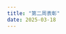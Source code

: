 ```yaml
---
title: "第二周表彰"
date: 2025-03-18
---
```


<html lang="zh-CN">
<head>
    <meta charset="UTF-8">
    <meta name="viewport" content="width=device-width, initial-scale=1.0">
    <title>风丶天蓝听雪 战报</title>
    <script src="https://cdn.tailwindcss.com"></script>
    <link rel="stylesheet" href="https://cdnjs.cloudflare.com/ajax/libs/font-awesome/6.4.0/css/all.min.css">
    <script>
        tailwind.config = {
            darkMode: 'class',
            theme: {
                extend: {
                    colors: {
                        primary: {
                            50: '#f0f9ff',
                            100: '#e0f2fe',
                            200: '#bae6fd',
                            300: '#7dd3fc',
                            400: '#38bdf8',
                            500: '#0ea5e9',
                            600: '#0284c7',
                            700: '#0369a1',
                            800: '#075985',
                            900: '#0c4a6e',
                        }
                    },
                    animation: {
                        'fade-in': 'fadeIn 0.5s ease-in-out',
                        'slide-up': 'slideUp 0.5s ease-out',
                    },
                    keyframes: {
                        fadeIn: {
                            '0%': { opacity: '0' },
                            '100%': { opacity: '1' },
                        },
                        slideUp: {
                            '0%': { transform: 'translateY(20px)', opacity: '0' },
                            '100%': { transform: 'translateY(0)', opacity: '1' },
                        },
                    },
                }
            }
        }
    </script>
    <style>
        @import url('https://fonts.googleapis.com/css2?family=Noto+Sans+SC:wght@300;400;500;700&display=swap');
        
        body {
            font-family: 'Noto Sans SC', sans-serif;
            scroll-behavior: smooth;
        }
        
        .card {
            transition: all 0.3s ease;
        }
        
        .card:hover {
            transform: translateY(-5px);
            box-shadow: 0 10px 25px -5px rgba(0, 0, 0, 0.1), 0 10px 10px -5px rgba(0, 0, 0, 0.04);
        }
        
        .section {
            opacity: 0;
            transform: translateY(20px);
            transition: all 0.5s ease;
        }
        
        .section.visible {
            opacity: 1;
            transform: translateY(0);
        }
        
        .btn {
            transition: all 0.2s ease;
        }
        
        .btn:hover {
            transform: scale(1.05);
        }
        
        .medal-gold {
            background: linear-gradient(135deg, #FFD700 0%, #FFC107 100%);
        }
        
        .medal-silver {
            background: linear-gradient(135deg, #C0C0C0 0%, #A9A9A9 100%);
        }
        
        .medal-bronze {
            background: linear-gradient(135deg, #CD7F32 0%, #A0522D 100%);
        }
    </style>
</head>
<body class="bg-gray-50 dark:bg-gray-900 text-gray-800 dark:text-gray-200 transition-colors duration-300">
    <!-- 主题切换按钮 -->
    <div class="fixed top-4 right-4 z-50">
        <button id="theme-toggle" class="p-2 rounded-full bg-gray-200 dark:bg-gray-700 text-gray-800 dark:text-gray-200 hover:bg-gray-300 dark:hover:bg-gray-600 focus:outline-none focus:ring-2 focus:ring-primary-500 transition-all duration-300">
            <i class="fas fa-sun dark:hidden"></i>
            <i class="fas fa-moon hidden dark:inline"></i>
        </button>
    </div>

    <div class="container mx-auto px-4 py-8 max-w-4xl">
        <!-- 头部 -->
        <header class="text-center mb-12 section">
            <div class="inline-block p-2 px-4 bg-primary-100 dark:bg-primary-900 text-primary-800 dark:text-primary-100 rounded-full mb-4 animate-fade-in">
                <span class="text-sm font-medium">S6赛季3.2-3.9周数据</span>
            </div>
            <h1 class="text-4xl md:text-5xl font-bold mb-4 text-primary-700 dark:text-primary-300 animate-slide-up">三谋听雪 S6赛季周报</h1>
            <p class="text-gray-600 dark:text-gray-400 animate-fade-in">截止9日晚10点数据</p>
        </header>

        <!-- 基本数据 -->
        <section class="mb-12 section">
            <div class="grid grid-cols-1 md:grid-cols-2 gap-6">
                <div class="bg-white dark:bg-gray-800 rounded-xl shadow-md p-6 card">
                    <div class="flex items-center mb-4">
                        <div class="w-12 h-12 rounded-full bg-red-100 dark:bg-red-900 flex items-center justify-center mr-4">
                            <i class="fas fa-trophy text-red-500 dark:text-red-400 text-xl"></i>
                        </div>
                        <div>
                            <h3 class="text-lg font-semibold">武勋数据</h3>
                            <p class="text-gray-500 dark:text-gray-400 text-sm">个人战斗贡献</p>
                        </div>
                    </div>
                    <div class="space-y-3">
                        <div class="flex justify-between">
                            <span>中值</span>
                            <span class="font-bold">67万</span>
                        </div>
                        <div class="flex justify-between">
                            <span>考核值</span>
                            <span class="font-bold">20.1万</span>
                        </div>
                        <div class="flex justify-between text-red-500 dark:text-red-400">
                            <span>低于考核值人数</span>
                            <span class="font-bold">9人</span>
                        </div>
                    </div>
                </div>

                <div class="bg-white dark:bg-gray-800 rounded-xl shadow-md p-6 card">
                    <div class="flex items-center mb-4">
                        <div class="w-12 h-12 rounded-full bg-blue-100 dark:bg-blue-900 flex items-center justify-center mr-4">
                            <i class="fas fa-fort-awesome text-blue-500 dark:text-blue-400 text-xl"></i>
                        </div>
                        <div>
                            <h3 class="text-lg font-semibold">攻城数据</h3>
                            <p class="text-gray-500 dark:text-gray-400 text-sm">团队协作表现</p>
                        </div>
                    </div>
                    <div class="space-y-3">
                        <div class="flex justify-between">
                            <span>攻城次数</span>
                            <span class="font-bold">13次</span>
                        </div>
                        <div class="flex justify-between text-red-500 dark:text-red-400">
                            <span>出勤率低于40%人数</span>
                            <span class="font-bold">16人</span>
                        </div>
                    </div>
                </div>
            </div>
        </section>

        <!-- 军团评比结果 -->
        <section class="mb-12 section">
            <h2 class="text-2xl font-bold mb-6 flex items-center">
                <i class="fas fa-medal text-yellow-500 mr-2"></i>
                军团评比结果
            </h2>

            <!-- 周总分前三 -->
            <div class="mb-8">
                <h3 class="text-xl font-semibold mb-4">周总分前三</h3>
                <div class="grid grid-cols-1 md:grid-cols-3 gap-4">
                    <div class="bg-gradient-to-br from-yellow-100 to-yellow-200 dark:from-yellow-900 dark:to-yellow-800 rounded-xl p-6 text-center shadow-md card">
                        <div class="w-16 h-16 medal-gold rounded-full flex items-center justify-center mx-auto mb-3 text-white">
                            <i class="fas fa-crown text-2xl"></i>
                        </div>
                        <h4 class="text-lg font-bold text-yellow-700 dark:text-yellow-300">黄金军团</h4>
                        <p class="text-yellow-600 dark:text-yellow-400 font-medium">蓝城悍匪</p>
                    </div>

                    <div class="bg-gradient-to-br from-blue-100 to-blue-200 dark:from-blue-900 dark:to-blue-800 rounded-xl p-6 text-center shadow-md card">
                        <div class="w-16 h-16 medal-silver rounded-full flex items-center justify-center mx-auto mb-3 text-white">
                            <i class="fas fa-medal text-2xl"></i>
                        </div>
                        <h4 class="text-lg font-bold text-blue-700 dark:text-blue-300">白银军团</h4>
                        <p class="text-blue-600 dark:text-blue-400 font-medium">宝宝巴士</p>
                    </div>

                    <div class="bg-gradient-to-br from-green-100 to-green-200 dark:from-green-900 dark:to-green-800 rounded-xl p-6 text-center shadow-md card">
                        <div class="w-16 h-16 medal-bronze rounded-full flex items-center justify-center mx-auto mb-3 text-white">
                            <i class="fas fa-award text-2xl"></i>
                        </div>
                        <h4 class="text-lg font-bold text-green-700 dark:text-green-300">青铜军团</h4>
                        <p class="text-green-600 dark:text-green-400 font-medium">乾坤</p>
                    </div>
                </div>
            </div>

            <!-- 特别表彰 -->
            <div>
                <h3 class="text-xl font-semibold mb-4">特别表彰</h3>
                <div class="bg-white dark:bg-gray-800 rounded-xl shadow-md p-6">
                    <div class="grid grid-cols-1 md:grid-cols-2 gap-4">
                        <div class="flex items-start">
                            <div class="w-10 h-10 rounded-full bg-primary-100 dark:bg-primary-900 flex items-center justify-center mr-3 flex-shrink-0">
                                <i class="fas fa-user-shield text-primary-600 dark:text-primary-400"></i>
                            </div>
                            <div>
                                <h4 class="font-medium">人均武勋第一</h4>
                                <p class="text-gray-600 dark:text-gray-400">蓝城悍匪</p>
                            </div>
                        </div>

                        <div class="flex items-start">
                            <div class="w-10 h-10 rounded-full bg-primary-100 dark:bg-primary-900 flex items-center justify-center mr-3 flex-shrink-0">
                                <i class="fas fa-chart-line text-primary-600 dark:text-primary-400"></i>
                            </div>
                            <div>
                                <h4 class="font-medium">积分前60占军团人数比例最高</h4>
                                <p class="text-gray-600 dark:text-gray-400">宝宝巴士</p>
                            </div>
                        </div>

                        <div class="flex items-start">
                            <div class="w-10 h-10 rounded-full bg-primary-100 dark:bg-primary-900 flex items-center justify-center mr-3 flex-shrink-0">
                                <i class="fas fa-users text-primary-600 dark:text-primary-400"></i>
                            </div>
                            <div>
                                <h4 class="font-medium">攻城出勤率最高</h4>
                                <p class="text-gray-600 dark:text-gray-400">乾坤</p>
                            </div>
                        </div>

                        <div class="flex items-start">
                            <div class="w-10 h-10 rounded-full bg-primary-100 dark:bg-primary-900 flex items-center justify-center mr-3 flex-shrink-0">
                                <i class="fas fa-gavel text-primary-600 dark:text-primary-400"></i>
                            </div>
                            <div>
                                <h4 class="font-medium">纪律最佳</h4>
                                <p class="text-gray-600 dark:text-gray-400">夕阳红大酱</p>
                            </div>
                        </div>

                        <div class="flex items-start">
                            <div class="w-10 h-10 rounded-full bg-primary-100 dark:bg-primary-900 flex items-center justify-center mr-3 flex-shrink-0">
                                <i class="fas fa-check-double text-primary-600 dark:text-primary-400"></i>
                            </div>
                            <div>
                                <h4 class="font-medium">武勋全员达标的军团</h4>
                                <p class="text-gray-600 dark:text-gray-400">風雲团、夕阳红大酱、乾坤</p>
                            </div>
                        </div>

                        <div class="flex items-start">
                            <div class="w-10 h-10 rounded-full bg-primary-100 dark:bg-primary-900 flex items-center justify-center mr-3 flex-shrink-0">
                                <i class="fas fa-flag-checkered text-primary-600 dark:text-primary-400"></i>
                            </div>
                           
                                    <div>
                                        <h4 class="font-medium">攻城出勤率全员达标的军团</h4>
                                        <p class="text-gray-600 dark:text-gray-400">宝宝巴士、蓝城悍匪</p>
                                    </div>
                                </div>
                            </div>
                        </div>
                    </div>
                </section>
        
                <!-- 突出表现个人 -->
                <section class="mb-12 section">
                    <h2 class="text-2xl font-bold mb-6 flex items-center">
                        <i class="fas fa-star text-yellow-500 mr-2"></i>
                        突出表现个人
                    </h2>
        
                    <!-- 大杀器 -->
                    <div class="mb-8">
                        <div class="flex items-center mb-4">
                            <div class="w-10 h-10 rounded-full bg-red-100 dark:bg-red-900 flex items-center justify-center mr-3">
                                <i class="fas fa-fire-alt text-red-600 dark:text-red-400"></i>
                            </div>
                            <h3 class="text-xl font-semibold">大杀器（武勋前三）</h3>
                        </div>
                        <div class="grid grid-cols-1 md:grid-cols-3 gap-4">
                            <div class="bg-white dark:bg-gray-800 rounded-xl shadow-md p-6 card">
                                <div class="flex justify-between items-center mb-4">
                                    <span class="text-2xl font-bold text-red-500 dark:text-red-400">01</span>
                                    <div class="w-8 h-8 rounded-full bg-red-100 dark:bg-red-900 flex items-center justify-center">
                                        <i class="fas fa-crown text-yellow-500"></i>
                                    </div>
                                </div>
                                <h4 class="text-lg font-bold mb-2">清水</h4>
                                <p class="text-gray-600 dark:text-gray-400">武勋: <span class="font-semibold">300万</span></p>
                            </div>
        
                            <div class="bg-white dark:bg-gray-800 rounded-xl shadow-md p-6 card">
                                <div class="flex justify-between items-center mb-4">
                                    <span class="text-2xl font-bold text-red-500 dark:text-red-400">02</span>
                                    <div class="w-8 h-8 rounded-full bg-red-100 dark:bg-red-900 flex items-center justify-center">
                                        <i class="fas fa-medal text-gray-400"></i>
                                    </div>
                                </div>
                                <h4 class="text-lg font-bold mb-2">悍匪丨九筒</h4>
                                <p class="text-gray-600 dark:text-gray-400">武勋: <span class="font-semibold">244万</span></p>
                            </div>
        
                            <div class="bg-white dark:bg-gray-800 rounded-xl shadow-md p-6 card">
                                <div class="flex justify-between items-center mb-4">
                                    <span class="text-2xl font-bold text-red-500 dark:text-red-400">03</span>
                                    <div class="w-8 h-8 rounded-full bg-red-100 dark:bg-red-900 flex items-center justify-center">
                                        <i class="fas fa-award text-yellow-700"></i>
                                    </div>
                                </div>
                                <h4 class="text-lg font-bold mb-2">天光丨小孩梓</h4>
                                <p class="text-gray-600 dark:text-gray-400">武勋: <span class="font-semibold">232.5万</span></p>
                            </div>
                        </div>
                    </div>
        
                    <!-- 老黄牛 -->
                    <div class="mb-8">
                        <div class="flex items-center mb-4">
                            <div class="w-10 h-10 rounded-full bg-yellow-100 dark:bg-yellow-900 flex items-center justify-center mr-3">
                                <i class="fas fa-tractor text-yellow-600 dark:text-yellow-400"></i>
                            </div>
                            <h3 class="text-xl font-semibold">老黄牛（翻地前三）</h3>
                        </div>
                        <div class="grid grid-cols-1 md:grid-cols-3 gap-4">
                            <div class="bg-white dark:bg-gray-800 rounded-xl shadow-md p-6 card">
                                <div class="flex justify-between items-center mb-4">
                                    <span class="text-2xl font-bold text-yellow-500 dark:text-yellow-400">01</span>
                                    <div class="w-8 h-8 rounded-full bg-yellow-100 dark:bg-yellow-900 flex items-center justify-center">
                                        <i class="fas fa-crown text-yellow-500"></i>
                                    </div>
                                </div>
                                <h4 class="text-lg font-bold mb-2">我来助你丨宝</h4>
                                <p class="text-gray-600 dark:text-gray-400">翻地: <span class="font-semibold">289</span></p>
                            </div>
        
                            <div class="bg-white dark:bg-gray-800 rounded-xl shadow-md p-6 card">
                                <div class="flex justify-between items-center mb-4">
                                    <span class="text-2xl font-bold text-yellow-500 dark:text-yellow-400">02</span>
                                    <div class="w-8 h-8 rounded-full bg-yellow-100 dark:bg-yellow-900 flex items-center justify-center">
                                        <i class="fas fa-medal text-gray-400"></i>
                                    </div>
                                </div>
                                <h4 class="text-lg font-bold mb-2">乾坤丨五千年</h4>
                                <p class="text-gray-600 dark:text-gray-400">翻地: <span class="font-semibold">267</span></p>
                            </div>
        
                            <div class="bg-white dark:bg-gray-800 rounded-xl shadow-md p-6 card">
                                <div class="flex justify-between items-center mb-4">
                                    <span class="text-2xl font-bold text-yellow-500 dark:text-yellow-400">03</span>
                                    <div class="w-8 h-8 rounded-full bg-yellow-100 dark:bg-yellow-900 flex items-center justify-center">
                                        <i class="fas fa-award text-yellow-700"></i>
                                    </div>
                                </div>
                                <h4 class="text-lg font-bold mb-2">上嗨丨小胖胖</h4>
                                <p class="text-gray-600 dark:text-gray-400">翻地: <span class="font-semibold">248</span></p>
                            </div>
                        </div>
                    </div>
        
                    <!-- 推土机 -->
                    <div class="mb-8">
                        <div class="flex items-center mb-4">
                            <div class="w-10 h-10 rounded-full bg-blue-100 dark:bg-blue-900 flex items-center justify-center mr-3">
                                <i class="fas fa-truck-monster text-blue-600 dark:text-blue-400"></i>
                            </div>
                            <h3 class="text-xl font-semibold">推土机（拆城前三）</h3>
                        </div>
                        <div class="grid grid-cols-1 md:grid-cols-3 gap-4">
                            <div class="bg-white dark:bg-gray-800 rounded-xl shadow-md p-6 card">
                                <div class="flex justify-between items-center mb-4">
                                    <span class="text-2xl font-bold text-blue-500 dark:text-blue-400">01</span>
                                    <div class="w-8 h-8 rounded-full bg-blue-100 dark:bg-blue-900 flex items-center justify-center">
                                        <i class="fas fa-crown text-yellow-500"></i>
                                    </div>
                                </div>
                                <h4 class="text-lg font-bold mb-2">地影天龙</h4>
                                <p class="text-gray-600 dark:text-gray-400">拆城: <span class="font-semibold">39万</span></p>
                            </div>
        
                            <div class="bg-white dark:bg-gray-800 rounded-xl shadow-md p-6 card">
                                <div class="flex justify-between items-center mb-4">
                                    <span class="text-2xl font-bold text-blue-500 dark:text-blue-400">02</span>
                                    <div class="w-8 h-8 rounded-full bg-blue-100 dark:bg-blue-900 flex items-center justify-center">
                                        <i class="fas fa-medal text-gray-400"></i>
                                    </div>
                                </div>
                                <h4 class="text-lg font-bold mb-2">我来助你丶道</h4>
                                <p class="text-gray-600 dark:text-gray-400">拆城: <span class="font-semibold">28万</span></p>
                            </div>
        
                            <div class="bg-white dark:bg-gray-800 rounded-xl shadow-md p-6 card">
                                <div class="flex justify-between items-center mb-4">
                                    <span class="text-2xl font-bold text-blue-500 dark:text-blue-400">03</span>
                                    <div class="w-8 h-8 rounded-full bg-blue-100 dark:bg-blue-900 flex items-center justify-center">
                                        <i class="fas fa-award text-yellow-700"></i>
                                    </div>
                                </div>
                                <h4 class="text-lg font-bold mb-2">風雲丨黑子</h4>
                                <p class="text-gray-600 dark:text-gray-400">拆城: <span class="font-semibold">27万</span></p>
                            </div>
                        </div>
                    </div>
        
                    <!-- 飞跃进步 -->
                    <div>
                        <div class="flex items-center mb-4">
                            <div class="w-10 h-10 rounded-full bg-green-100 dark:bg-green-900 flex items-center justify-center mr-3">
                                <i class="fas fa-rocket text-green-600 dark:text-green-400"></i>
                            </div>
                            <h3 class="text-xl font-semibold">飞跃进步（积分排名上升前三）</h3>
                        </div>
                        <div class="grid grid-cols-1 md:grid-cols-3 gap-4">
                            <div class="bg-white dark:bg-gray-800 rounded-xl shadow-md p-6 card">
                                <div class="flex justify-between items-center mb-4">
                                    <span class="text-2xl font-bold text-green-500 dark:text-green-400">01</span>
                                    <div class="w-8 h-8 rounded-full bg-green-100 dark:bg-green-900 flex items-center justify-center">
                                        <i class="fas fa-crown text-yellow-500"></i>
                                    </div>
                                </div>
                                <h4 class="text-lg font-bold mb-2">无罪丨乾坤</h4>
                                <p class="text-gray-600 dark:text-gray-400">上升: <span class="font-semibold">77名</span></p>
                            </div>
        
                            <div class="bg-white dark:bg-gray-800 rounded-xl shadow-md p-6 card">
                                <div class="flex justify-between items-center mb-4">
                                    <span class="text-2xl font-bold text-green-500 dark:text-green-400">02</span>
                                    <div class="w-8 h-8 rounded-full bg-green-100 dark:bg-green-900 flex items-center justify-center">
                                        <i class="fas fa-medal text-gray-400"></i>
                                    </div>
                                </div>
                                <h4 class="text-lg font-bold mb-2">红莲</h4>
                                <p class="text-gray-600 dark:text-gray-400">上升: <span class="font-semibold">66名</span></p>
                            </div>
        
                            <div class="bg-white dark:bg-gray-800 rounded-xl shadow-md p-6 card">
                                <div class="flex justify-between items-center mb-4">
                                    <span class="text-2xl font-bold text-green-500 dark:text-green-400">03</span>
                                    <div class="w-8 h-8 rounded-full bg-green-100 dark:bg-green-900 flex items-center justify-center">
                                        <i class="fas fa-award text-yellow-700"></i>
                                    </div>
                                </div>
                                <h4 class="text-lg font-bold mb-2">上嗨丨小酥肉</h4>
                                <p class="text-gray-600 dark:text-gray-400">上升: <span class="font-semibold">65名</span></p>
                            </div>
                        </div>
                    </div>
                </section>
        
                <!-- 结语 -->
                <section class="mb-12 text-center section">
                    <div class="bg-gradient-to-r from-primary-100 to-blue-100 dark:from-primary-900 dark:to-blue-900 rounded-xl p-8 shadow-md">
                        <p class="text-lg mb-4">还有更多优秀军团与个人，受篇幅限制，不一一列举。</p>
                        <div class="inline-block bg-white dark:bg-gray-800 px-6 py-3 rounded-full shadow-md">
                            <p class="text-xl font-bold text-primary-600 dark:text-primary-400">今晚8点大群颁奖，不见不散！</p>
                        </div>
                    </div>
                </section>
        
                <!-- 页脚 -->
                <footer class="text-center text-gray-600 dark:text-gray-400 section">
                    <div class="mb-4">
                        <h3 class="text-lg font-semibold mb-2">作者信息</h3>
                                                                       <p>作者姓名: 三谋听雪管理团队</p>
                        <div class="flex justify-center space-x-4 mt-2">
                            <a href="https://twitter.com/sanmoutingxue" target="_blank" class="text-gray-600 hover:text-primary-500 dark:text-gray-400 dark:hover:text-primary-400 transition-colors">
                                <i class="fab fa-twitter text-xl"></i>
                            </a>
                            <a href="#" target="_blank" class="text-gray-600 hover:text-primary-500 dark:text-gray-400 dark:hover:text-primary-400 transition-colors">
                                <i class="fab fa-weibo text-xl"></i>
                            </a>
                            <a href="#" target="_blank" class="text-gray-600 hover:text-primary-500 dark:text-gray-400 dark:hover:text-primary-400 transition-colors">
                                <i class="fab fa-qq text-xl"></i>
                            </a>
                        </div>
                    </div>
                    <p class="text-sm">© 2023 三谋听雪. 保留所有权利.</p>
                </footer>
            </div>

            <!-- JavaScript -->
            <script>
                // 深色模式切换
                const themeToggleBtn = document.getElementById('theme-toggle');
                
                // 检查系统偏好
                if (window.matchMedia && window.matchMedia('(prefers-color-scheme: dark)').matches) {
                    document.documentElement.classList.add('dark');
                }
                
                // 切换主题
                themeToggleBtn.addEventListener('click', function() {
                    document.documentElement.classList.toggle('dark');
                });
                
                // 滚动动画
                const sections = document.querySelectorAll('.section');
                
                const observerOptions = {
                    root: null,
                    rootMargin: '0px',
                    threshold: 0.1
                };
                
                const observer = new IntersectionObserver(function(entries, observer) {
                    entries.forEach(entry => {
                        if (entry.isIntersecting) {
                            entry.target.classList.add('visible');
                            observer.unobserve(entry.target);
                        }
                    });
                }, observerOptions);
                
                sections.forEach(section => {
                    observer.observe(section);
                });
                
                // 页面加载时显示第一个部分
                window.addEventListener('load', function() {
                    document.querySelector('header').classList.add('visible');
                });
            </script>
        </body>
        </html>

